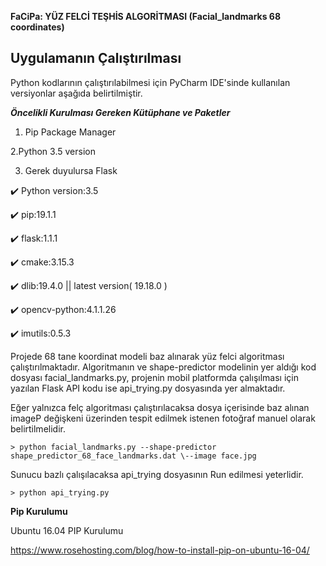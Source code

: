 **FaCiPa: YÜZ FELCİ TEŞHİS ALGORİTMASI (Facial_landmarks 68 coordinates)**

**Uygulamanın Çalıştırılması**
---------------

Python kodlarının çalıştırılabilmesi için PyCharm IDE'sinde kullanılan versiyonlar aşağıda belirtilmiştir.

***Öncelikli Kurulması Gereken Kütüphane ve Paketler***
1. Pip Package Manager

2.Python 3.5 version

3. Gerek duyulursa Flask


✔️ Python version:3.5

✔️ pip:19.1.1

✔️ flask:1.1.1

✔️ cmake:3.15.3

✔️ dlib:19.4.0 || latest version( 19.18.0 )

✔️ opencv-python:4.1.1.26

✔️ imutils:0.5.3

   Projede 68 tane koordinat modeli baz alınarak yüz felci algoritması çalıştırılmaktadır. Algoritmanın ve shape-predictor modelinin yer aldığı kod dosyası facial_landmarks.py, projenin mobil platformda çalışılması için yazılan Flask API kodu ise api_trying.py dosyasında yer almaktadır.
    
   Eğer yalnızca felç algoritması çalıştırılacaksa dosya içerisinde baz alınan imageP değişkeni üzerinden tespit edilmek istenen fotoğraf manuel olarak belirtilmelidir. 
    
    > python facial_landmarks.py --shape-predictor shape_predictor_68_face_landmarks.dat \--image face.jpg
    
   Sunucu bazlı çalışılacaksa api_trying dosyasının Run edilmesi yeterlidir.
    
    > python api_trying.py
   
**Pip Kurulumu**

Ubuntu 16.04 PIP Kurulumu

https://www.rosehosting.com/blog/how-to-install-pip-on-ubuntu-16-04/
